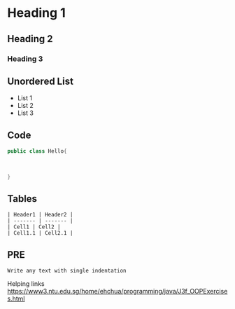 
# Heading 1
## Heading 2
### Heading 3


## Unordered List
* List 1
* List 2
* List 3
		
		
		
		
		
## Code
```java
public class Hello{
	
	

}
```


## Tables

	| Header1 | Header2 |
	| ------- | ------- |
	| Cell1 | Cell2 |
	| Cell1.1 | Cell2.1 |


## PRE 
	Write any text with single indentation
	
	
Helping links
https://www3.ntu.edu.sg/home/ehchua/programming/java/J3f_OOPExercises.html

